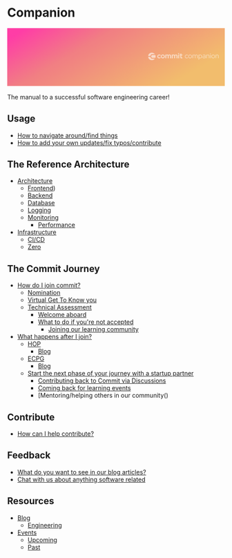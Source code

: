 # Companion

![Banner](https://github.com/commitdev/companion/blob/master/companion.png)

The manual to a successful software engineering career!

## Usage
- [How to navigate around/find things]()
- [How to add your own updates/fix typos/contribute]()

## The Reference Architecture
- [Architecture]()
  - [Frontend]())
  - [Backend]()
  - [Database]()
  - [Logging]()
  - [Monitoring]()
    - [Performance]()
- [Infrastructure]()
  - [CI/CD]()
  - [Zero]()

## The Commit Journey

- [How do I join commit?]()
  - [Nomination]()
  - [Virtual Get To Know you]()
  - [Technical Assessment]()
    - [Welcome aboard]()
    - [What to do if you're not accepted]()
      - [Joining our learning community]()
- [What happens after I join?]()
  - [HOP]()
     - [Blog]()
  - [ECPG]()
     - [Blog]()
  - [Start the next phase of your journey with a startup partner]()
     - [Contributing back to Commit via Discussions]()
     - [Coming back for learning events]()
     - [Mentoring/helping others in our community()

## Contribute
- [How can I help contribute?]()

## Feedback
- [What do you want to see in our blog articles?]()
- [Chat with us about anything software related](https://github.com/commitdev/companion/discussions)

## Resources

- [Blog]()
  - [Engineering]()
- [Events]()
  - [Upcoming]()
  - [Past]()

